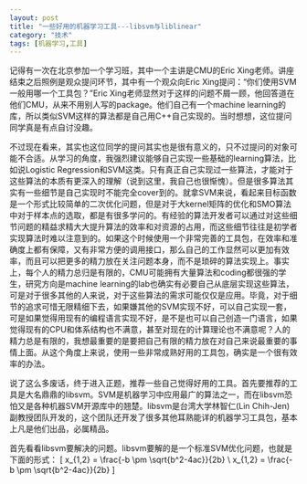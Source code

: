 ```yaml
---
layout: post
title: "一些好用的机器学习工具---libsvm与liblinear"
category: "技术"
tags: [机器学习,工具]
---
```


记得有一次在北京参加一个学习班，其中一个主讲是CMU的Eric Xing老师。讲座结束之后照例是观众提问环节，其中有一个观众向Eric Xing提问：“你们使用SVM一般用哪一个工具包？”Eric Xing老师显然对于这样的问题不屑一顾，他回答道在他们CMU，从来不用别人写的package。他们自己有一个machine learning的库，所以类似SVM这样的算法都是自己用C++自己实现的。当时想想，这位提问同学真是有点自讨没趣。
   
不过现在看来，其实也这位同学的提问其实也是很有意义的，只不过提问的对象可能不合适。从学习的角度，我强烈建议能够自己实现一些基础的learning算法，比如说Logistic Regression和SVM这类。只有真正自己实现过一些算法，才能对于这些算法的本质有更深入的理解（说到这里，我自己也很惭愧）。但是很多算法其实有一些细节是自己实现时不能完全cover到的。就拿SVM来说，看起来目标函数是一个形式比较简单的二次优化问题，但是对于大kernel矩阵的优化和SMO算法中对于样本点的选取，都是有很多学问的。有经验的算法开发者可以通过对这些细节问题的精益求精大大提升算法的效率和对资源的占用，而这些细节往往是初学者实现算法时难以注意到的。如果这个时候使用一个非常完善的工具包，在效率和准确度上都有保障，又有非常方便的调用接口，那么自己的工作显然可以更加有效率，而且可以把更多的精力放在关注问题本身，而不是琐碎的算法实现上。事实上，每个人的精力总归是有限的，CMU可能拥有大量算法和coding都很强的学生，研究方向是machine learning的lab也确实有必要自己从底层实现这些算法，可是对于很多其他的人来说，对于这些算法的需求可能仅仅是应用。毕竟，对于细节的追求可惜无限精细下去，如果嫌其他的SVM实现不好，可以自己实现一套，可是如果觉得用现有的编程语言实现不好，是不是也可以自己创造一门语言，如果觉得现有的CPU和体系结构也不满意，甚至对现在的计算理论也不满意呢？人的精力总是有限的，我想最重要的是要把自己有限的精力放在对自己来说最重要的事情上面。从这个角度上来说，使用一些非常成熟好用的工具包，确实是一个很有效率的办法。    	        

说了这么多废话，终于进入正题，推荐一些自己觉得好用的工具。首先要推荐的工具是大名鼎鼎的libsvm。SVM是机器学习中应用最广的算法之一，而在libsvm恐怕又是各种机器SVM开源库中的翘楚。libsvm是台湾大学林智仁(Lin Chih-Jen)副教授团队开发的，这个团队还开发了很多其他耳熟能详的机器学习工具包，基本上凡是他们出品，必属精品。

首先看看libsvm要解决的问题。libsvm要解的是一个标准SVM优化问题，也就是下面的形式：
\[
x_{1,2} = \frac{-b \pm \sqrt{b^2-4ac}}{2b} \\
x_{1,2} = \frac{-b \pm \sqrt{b^2-4ac}}{2b}
\]